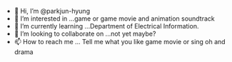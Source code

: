 - 👋 Hi, I’m @parkjun-hyung
- 👀 I’m interested in ...game or game movie and animation soundtrack 
- 🌱 I’m currently learning ...Department of Electrical Information.
- 💞️ I’m looking to collaborate on ...not yet maybe?
- 📫 How to reach me ... Tell me what you like game movie or sing oh and drama

<!---
parkjun-hyung/parkjun-hyung is a ✨ special ✨ repository because its `README.md` (this file) appears on your GitHub profile.
You can click the Preview link to take a look at your changes.
--->
